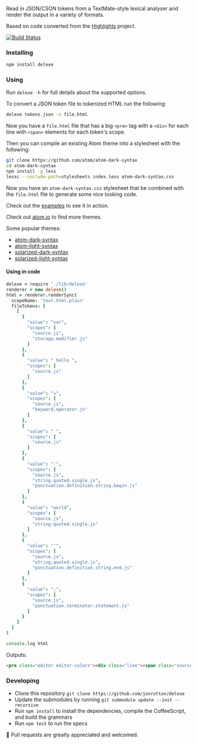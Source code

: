 Read in JSON/CSON tokens from a TextMate-style lexical analyser and render the output in a variety of formats.

Based on code converted from the [Highlights](https://github.com/atom/highlights) project.

[![Build Status](https://travis-ci.org/jonruttan/delexe.svg)](https://travis-ci.org/jonruttan/delexe)

### Installing

```sh
npm install delexe
```

### Using

Run `delexe -h` for full details about the supported options.

To convert a JSON token file to tokenized HTML run the following:

```sh
delexe tokens.json -o file.html
```

Now you have a `file.html` file that has a big `<pre>` tag with a `<div>` for
each line with `<span>` elements for each token's scope.

Then you can compile an existing Atom theme into a stylesheet with the
following:

```sh
git clone https://github.com/atom/atom-dark-syntax
cd atom-dark-syntax
npm install -g less
lessc --include-path=stylesheets index.less atom-dark-syntax.css
```

Now you have an `atom-dark-syntax.css` stylesheet that be combined with
the `file.html` file to generate some nice looking code.

Check out the [examples](https://jonruttan.github.io/delexe/examples) to see
it in action.

Check out [atom.io](https://atom.io/packages) to find more themes.

Some popular themes:
  * [atom-dark-syntax](https://github.com/atom/atom-dark-syntax)
  * [atom-light-syntax](https://github.com/atom/atom-light-syntax)
  * [solarized-dark-syntax](https://github.com/atom/solarized-dark-syntax)
  * [solarized-light-syntax](https://github.com/atom/solarized-light-syntax)

#### Using in code

```coffee
delexe = require './lib/delexe'
renderer = new delexe()
html = renderer.renderSync(
  scopeName: 'text.html.plain'
  fileTokens: [
    [
      {
        "value": "var",
        "scopes": [
          "source.js",
          "storage.modifier.js"
        ]
      },
      {
        "value": " hello ",
        "scopes": [
          "source.js"
        ]
      },
      {
        "value": "=",
        "scopes": [
          "source.js",
          "keyword.operator.js"
        ]
      },
      {
        "value": " ",
        "scopes": [
          "source.js"
        ]
      },
      {
        "value": "'",
        "scopes": [
          "source.js",
          "string.quoted.single.js",
          "punctuation.definition.string.begin.js"
        ]
      },
      {
        "value": "world",
        "scopes": [
          "source.js",
          "string.quoted.single.js"
        ]
      },
      {
        "value": "'",
        "scopes": [
          "source.js",
          "string.quoted.single.js",
          "punctuation.definition.string.end.js"
        ]
      },
      {
        "value": ";",
        "scopes": [
          "source.js",
          "punctuation.terminator.statement.js"
        ]
      }
    ]
  ]
)

console.log html
```

Outputs:

```html
<pre class="editor editor-colors"><div class="line"><span class="source js"><span class="storage modifier js">var</span>&nbsp;hello&nbsp;<span class="keyword operator js">=</span>&nbsp;<span class="string quoted single js"><span class="punctuation definition string begin js">&#39;</span>world<span class="punctuation definition string end js">&#39;</span></span><span class="punctuation terminator statement js">;</span></span></div></pre>

```

### Developing

* Clone this repository `git clone https://github.com/jonruttan/delexe`
* Update the submodules by running `git submodule update --init --recursive`
* Run `npm install` to install the dependencies, compile the CoffeeScript, and
  build the grammars
* Run `npm test` to run the specs

:green_heart: Pull requests are greatly appreciated and welcomed.
